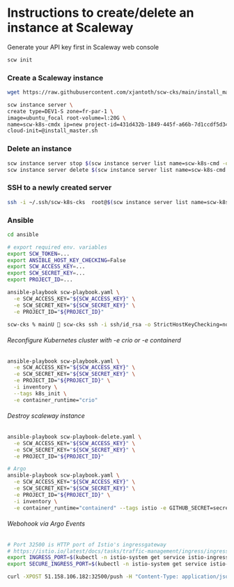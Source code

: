 # Instructions to create/delete an instance at Scaleway

Generate your API key first in Scaleway web console

```bash
scw init 
```

### Create a Scaleway instance

```bash
wget https://raw.githubusercontent.com/xjantoth/scw-cks/main/install_master.sh

scw instance server \
create type=DEV1-S zone=fr-par-1 \
image=ubuntu_focal root-volume=l:20G \
name=scw-k8s-cmdx ip=new project-id=431d432b-1849-445f-a66b-7d1ccdf5d34a \
cloud-init=@install_master.sh
```

### Delete an instance

```bash
scw instance server stop $(scw instance server list name=scw-k8s-cmd -ojson | jq -r '.[].id')
scw instance server delete $(scw instance server list name=scw-k8s-cmd -ojson | jq -r '.[].id')
```


### SSH to a newly created server

```bash
ssh -i ~/.ssh/scw-k8s-cks  root@$(scw instance server list name=scw-k8s-cmd -ojson | jq -r '.[].public_ip.address')
```


### Ansible


```bash
cd ansible

# export required env. variables
export SCW_TOKEN=...
export ANSIBLE_HOST_KEY_CHECKING=False
export SCW_ACCESS_KEY=...
export SCW_SECRET_KEY=...
export PROJECT_ID=...

ansible-playbook scw-playbook.yaml \
  -e SCW_ACCESS_KEY="${SCW_ACCESS_KEY}" \
  -e SCW_SECRET_KEY="${SCW_SECRET_KEY}" \
  -e PROJECT_ID="${PROJECT_ID}"

scw-cks % mainU  scw-cks ssh -i ssh/id_rsa -o StrictHostKeyChecking=no -o PasswordAuthentication=yes -o User='root' -o ConnectTimeout=10 10.40.50.50

```

###### Reconfigure Kubernetes cluster with -e crio or -e containerd

```bash
ansible-playbook scw-playbook.yaml \
  -e SCW_ACCESS_KEY="${SCW_ACCESS_KEY}" \
  -e SCW_SECRET_KEY="${SCW_SECRET_KEY}" \
  -e PROJECT_ID="${PROJECT_ID}" \
  -i inventory \
  --tags k8s_init \
  -e container_runtime="crio"
```

###### Destroy scaleway instance


```bash
ansible-playbook scw-playbook-delete.yaml \
  -e SCW_ACCESS_KEY="${SCW_ACCESS_KEY}" \
  -e SCW_SECRET_KEY="${SCW_SECRET_KEY}" \
  -e PROJECT_ID="${PROJECT_ID}"

# Argo
ansible-playbook scw-playbook.yaml \
  -e SCW_ACCESS_KEY="${SCW_ACCESS_KEY}" \
  -e SCW_SECRET_KEY="${SCW_SECRET_KEY}" \
  -e PROJECT_ID="${PROJECT_ID}" \
  -i inventory \
  -e container_runtime="containerd" --tags istio -e GITHUB_SECRET=secret_generated_at_github

```


###### Webohook via Argo Events

```bash
# Port 32500 is HTTP port of Istio's ingressgateway
# https://istio.io/latest/docs/tasks/traffic-management/ingress/ingress-control/
export INGRESS_PORT=$(kubectl -n istio-system get service istio-ingressgateway -o jsonpath='{.spec.ports[?(@.name=="http2")].nodePort}')
export SECURE_INGRESS_PORT=$(kubectl -n istio-system get service istio-ingressgateway -o jsonpath='{.spec.ports[?(@.name=="https")].nodePort}')

curl -XPOST 51.158.106.182:32500/push -H "Content-Type: application/json" -d '{"name": "linuxize", "email": "linuxize@example.com"}'

```

